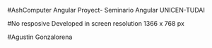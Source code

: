 #AshComputer
Angular Proyect- Seminario Angular
UNICEN-TUDAI

#No resposive
Developed in screen resolution 1366 x 768 px

#Agustin Gonzalorena
